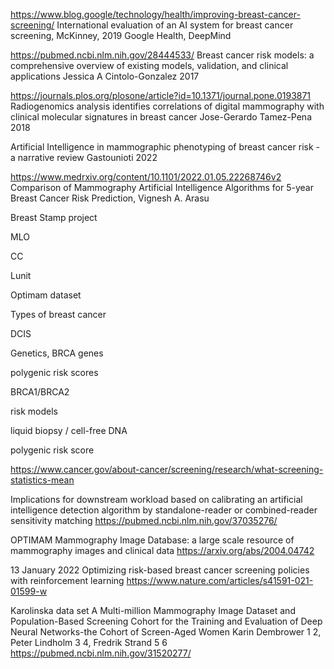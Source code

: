 https://www.blog.google/technology/health/improving-breast-cancer-screening/
International evaluation of an AI system for breast cancer screening, McKinney, 2019
Google Health, DeepMind

https://pubmed.ncbi.nlm.nih.gov/28444533/
Breast cancer risk models: a comprehensive overview of existing models, validation, and clinical applications
Jessica A Cintolo-Gonzalez
2017


https://journals.plos.org/plosone/article?id=10.1371/journal.pone.0193871
Radiogenomics analysis identifies correlations of digital mammography with clinical molecular signatures in breast cancer
Jose-Gerardo Tamez-Pena
2018

Artificial Intelligence in mammographic phenotyping of breast cancer risk - a narrative review Gastounioti 2022


https://www.medrxiv.org/content/10.1101/2022.01.05.22268746v2
Comparison of Mammography Artificial Intelligence Algorithms for 5-year Breast Cancer Risk Prediction, Vignesh A. Arasu



Breast Stamp project

MLO

CC

Lunit

Optimam dataset


Types of breast cancer

DCIS

Genetics, BRCA genes

polygenic risk scores


BRCA1/BRCA2

risk models

liquid biopsy / cell-free DNA

polygenic risk score


https://www.cancer.gov/about-cancer/screening/research/what-screening-statistics-mean


Implications for downstream workload based on calibrating an artificial intelligence detection algorithm by standalone-reader or combined-reader sensitivity matching
https://pubmed.ncbi.nlm.nih.gov/37035276/


OPTIMAM Mammography Image Database: a large scale resource of mammography images and clinical data
https://arxiv.org/abs/2004.04742


13 January 2022
Optimizing risk-based breast cancer screening policies with reinforcement learning
https://www.nature.com/articles/s41591-021-01599-w


Karolinska data set
A Multi-million Mammography Image Dataset and Population-Based Screening Cohort for the Training and Evaluation of Deep Neural Networks-the Cohort of Screen-Aged Women
Karin Dembrower 1 2, Peter Lindholm 3 4, Fredrik Strand 5 6
https://pubmed.ncbi.nlm.nih.gov/31520277/

